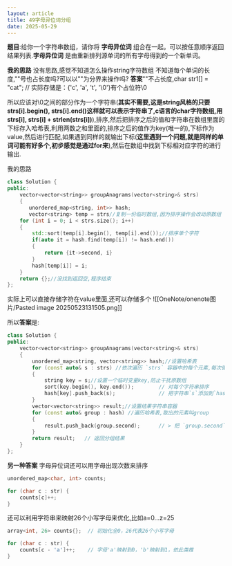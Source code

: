 ```yaml
---
layout: article
title: 49字母异位词分组
date: 2025-05-29
---
```

**题目**:给你一个字符串数组，请你将 **字母异位词** 组合在一起。可以按任意顺序返回结果列表.**字母异位词** 是由重新排列源单词的所有字母得到的一个新单词。

**我的思路**
没有思路,感觉不知道怎么操作string字符数组
不知道每个单词的长度,""号也占长度吗?可以以""为分界来操作吗?
**答案**""不占长度,char str1[] = "cat";    // 实际存储是：{'c', 'a', 't', '\0'}有个占位符\0

所以应该对\0之间的部分作为一个字符串(**其实不需要,这是string风格的只要strs[i].begin(), strs[i].end()这样就可以表示字符串了,c语言的char字符数组,用strs[i], strs[i] + strlen(strs[i])**),排序,然后把排序之后的值和字符串在数组里面的下标存入哈希表,利用两数之和里面的,排序之后的值作为key(唯一的),下标作为value,然后进行匹配,如果遇到同样的就输出下标(**这里遇到一个问题,就是同样的单词可能有好多个,初步感觉是通过for来**),然后在数组中找到下标相对应字符的进行输出.




我的思路
```cpp
class Solution {
public:
    vector<vector<string>> groupAnagrams(vector<string>& strs) 
    {
       unordered_map<string, int>> hash;
       vector<string> temp = strs//复制一份临时数组,因为排序操作会改动原数组 
    for (int i = 0; i < strs.size(); i++)
    {
        std::sort(temp[i].begin(), temp[i].end());//排序单个字符
        if(auto it = hash.find(temp[i]) != hash.end())
        {
            return {it->second, i}
        }
        hash[temp[i]] = i;
    }        
    return {};//没找到返回空,程序结束
}; 
```
实际上可以直接存储字符在value里面,还可以存储多个
![[OneNote/onenote图片/Pasted image 20250523131505.png]]

所以**答案**是:
```cpp
class Solution {
public:
    vector<vector<string>> groupAnagrams(vector<string>& strs) 
    {
        unordered_map<string, vector<string>> hash;//设置哈希表
        for (const auto& s : strs) //依次遍历 `strs` 容器中的每个元素,每次循环把当前元素赋值给变量 `s`，供循环体内使用
        {
            string key = s;//设置一个临时变量key,防止干扰原数组
            sort(key.begin(), key.end());        // 对每个字符串排序
            hash[key].push_back(s);              // 把字符串`s`添加到`hash`这个哈希表中以`key`为关键字的那一组的末尾。这里也相当于设置了key和对应的value
        }
        vector<vector<string>> result;//设置结果字符串容器
        for (const auto& group : hash) //遍历哈希表,取出的元素叫group
        {
            result.push_back(group.second);      // > 把 `group.second` 这个元素**添加到 `result` 这个容器的末尾**。
        }
        return result;   // 返回分组结果
    }
};
```

**另一种答案**
字母异位词还可以用字母出现次数来排序
```cpp
unordered_map<char, int> counts;

for (char c : str) {
    counts[c]++;
}
```
还可以利用字符串来映射26个小写字母来优化,比如a=0...z=25
```cpp
array<int, 26> counts{};  // 初始化全0，26代表26个小写字母

for (char c : str) {
    counts[c - 'a']++;    // 字母'a'映射到0，'b'映射到1，依此类推
}
```


